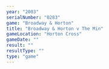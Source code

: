 ```yaml
---
year: "2003"
serialNumber: "0283" 
game: "Broadway & Horton"
title: "Broadway & Horton v The Min"
gameLocation: "Horton Cross"
gameDate: ""
result: ""
resultType: ""
type: "game"
---
```

